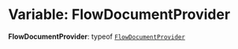 # Variable: FlowDocumentProvider

**FlowDocumentProvider**: typeof [`FlowDocumentProvider`](/auto-docs/free-layout-editor/variables/FlowDocumentProvider-1.md)
